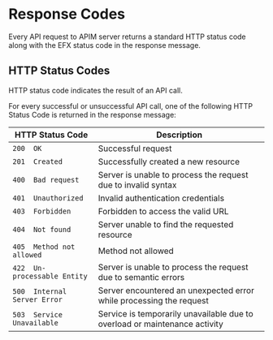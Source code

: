 # Response Codes

Every API request to APIM server returns a standard HTTP status code along with the EFX status code in the response message.

## HTTP Status Codes

HTTP status code indicates the result of an API call. 

For every successful or unsuccessful API call, one of the following HTTP Status Code is returned in the response message:

| HTTP Status Code          | Description   |
|-------------------|-----------|
| `200  OK`      | Successful request   |
| `201  Created`     | Successfully created a new resource     |
| `400  Bad request`     | Server is unable to process the request due to invalid syntax     |
| `401  Unauthorized` | Invalid authentication credentials  |
| `403  Forbidden` | Forbidden to access the valid URL  |
| `404  Not found` | Server unable to find the requested resource  |
| `405  Method not allowed` | Method not allowed  |
| `422  Un-processable Entity`  | Server is unable to process the request due to semantic errors |
| `500  Internal Server Error` | Server encountered an unexpected error while processing the request  |
| `503  Service Unavailable`        | Service is temporarily unavailable due to overload or maintenance activity    |

